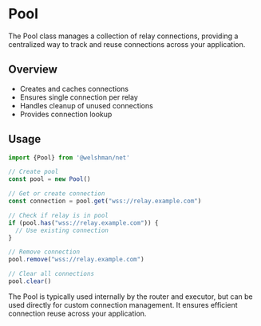 # Pool

The Pool class manages a collection of relay connections, providing a centralized way to track and reuse connections across your application.

## Overview

- Creates and caches connections
- Ensures single connection per relay
- Handles cleanup of unused connections
- Provides connection lookup

## Usage

```typescript
import {Pool} from '@welshman/net'

// Create pool
const pool = new Pool()

// Get or create connection
const connection = pool.get("wss://relay.example.com")

// Check if relay is in pool
if (pool.has("wss://relay.example.com")) {
  // Use existing connection
}

// Remove connection
pool.remove("wss://relay.example.com")

// Clear all connections
pool.clear()
```


The Pool is typically used internally by the router and executor, but can be used directly for custom connection management.
It ensures efficient connection reuse across your application.
